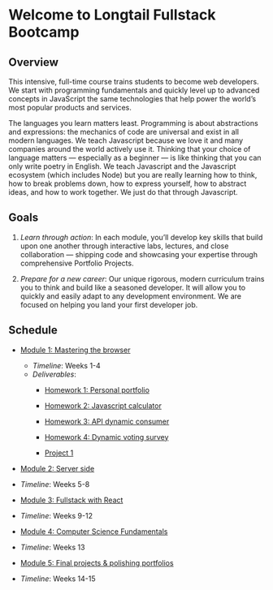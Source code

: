 # Welcome to Longtail Fullstack Bootcamp

## Overview
This intensive, full-time course trains students to become web developers. We start with programming fundamentals and quickly level up to advanced concepts in JavaScript the same technologies that help power the world’s most popular products and services.

The languages you learn matters least. Programming is about abstractions and expressions: the mechanics of code are universal and exist in all modern languages. We teach Javascript because we love it and many companies around the world actively use it. Thinking that your choice of language matters — especially as a beginner — is like thinking that you can only write poetry in English. We teach Javascript and the Javascript ecosystem (which includes Node) but you are really learning how to think, how to break problems down, how to express yourself, how to abstract ideas, and how to work together. We just do that through Javascript.

## Goals
1. *Learn through action*: In each module, you’ll develop key skills that build upon one another through interactive labs, lectures, and close collaboration — shipping code and showcasing your expertise through comprehensive Portfolio Projects.

2. *Prepare for a new career*: Our unique rigorous, modern curriculum trains you to think and build like a seasoned developer. It will allow you to quickly and easily adapt to any development environment. We are focused on helping you land your first developer job.

## Schedule

* [Module 1: Mastering the browser](./class-contents/mod-1-mastering-the-browser)
    - _Timeline_: Weeks 1-4
    - _Deliverables_:
        * [Homework 1: Personal portfolio](./class-contents/mod-1-mastering-the-browser/01-cmd-git-html-css/deliverables/hmwk-1-personal-portfolio.md)

        * [Homework 2: Javascript calculator](./class-contents/mod-1-mastering-the-browser/02-javascript-jquery/deliverables/hmwk-2-javascript-calculator.md)

        * [Homework 3: API dynamic consumer](./class-contents/mod-1-mastering-the-browser/03-api-fetch-ajax/deliverables/hmwk-3-api-dynamic-consumer.md)

        * [Homework 4: Dynamic voting survey](./class-contents/mod-1-mastering-the-browser/04-localstorage-firebase/deliverables/hmwk-4-dynamic-voting-survey.md)

        * [Project 1](./class-contents/mod-1-mastering-the-browser/project-1/instructions.md)
        
* [Module 2: Server side](./class-contents/mod-2-server-side)
- _Timeline_: Weeks 5-8

* [Module 3: Fullstack with React](./class-contents/mod-3-fullstack-with-react)
- _Timeline_: Weeks 9-12

* [Module 4: Computer Science Fundamentals](./class-contents/mod-4-comp-science-fundamentals)
- _Timeline_: Weeks 13

* [Module 5: Final projects & polishing portfolios](./class-contents/mod-5-final-projects-polishing-portfolios)
- _Timeline_: Weeks 14-15

